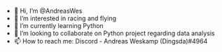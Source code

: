 - 👋 Hi, I’m @AndreasWes
- 👀 I’m interested in racing and flying
- 🌱 I’m currently learning Python
- 💞️ I’m looking to collaborate on Python project regarding data analysis
- 📫 How to reach me: Discord - Andreas Weskamp (Dingsda)#4964

<!---
AndreasWes/AndreasWes is a ✨ special ✨ repository because its `README.md` (this file) appears on your GitHub profile.
You can click the Preview link to take a look at your changes.
--->
